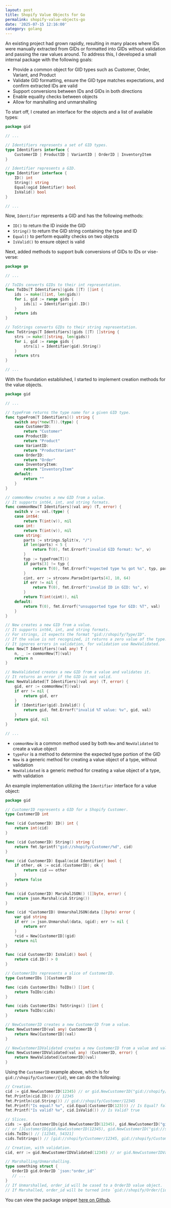 ```yaml
---
layout: post
title: Shopify Value Objects for Go
permalink: shopify-value-objects-go
date: '2025-07-15 12:16:00'
category: golang
---
```


An existing project had grown rapidly, resulting in many places where IDs were manually extracted from GIDs or formatted into GIDs without validation and passing the raw values around. To address this, I developed a small internal package with the following goals:

* Provide a common object for GID types such as Customer, Order, Variant, and Product
* Validate GID formatting, ensure the GID type matches expectations, and confirm extracted IDs are valid
* Support conversions between IDs and GIDs in both directions
* Enable equality checks between objects
* Allow for marshalling and unmarshalling

To start off, I created an interface for the objects and a list of available types:

```go
package gid

// ...

// Identifiers represents a set of GID types.
type Identifiers interface {
	CustomerID | ProductID | VariantID | OrderID | InventoryItem
}

// Identifier represents a GID.
type Identifier interface {
	ID() int
	String() string
	Equal(ogid Identifier) bool
	IsValid() bool
}

// ...
```

Now, `Identifier` represents a GID and has the following methods:

* `ID()` to return the ID inside the GID
* `String()` to return the GID string containing the type and ID
* `Equal()` to perform equality checks on two objects
* `IsValid()` to ensure object is valid

Next, added methods to support bulk conversions of GIDs to IDs or vise-verse:

```go
package go

// ...

// ToIDs converts GIDs to their int representation.
func ToIDs[T Identifiers](gids []T) []int {
	ids := make([]int, len(gids))
	for i, gid := range gids {
		ids[i] = Identifier(gid).ID()
	}
	return ids
}

// ToStrings converts GIDs to their string representation.
func ToStrings[T Identifiers](gids []T) []string {
	strs := make([]string, len(gids))
	for i, gid := range gids {
		strs[i] = Identifier(gid).String()
	}
	return strs
}

// ...
```

With the foundation established, I started to implement creation methods for the value objects.

```go
package gid

// ...

// typeFrom returns the type name for a given GID type.
func typeFrom[T Identifiers]() string {
	switch any(*new(T)).(type) {
	case CustomerID:
		return "Customer"
	case ProductID:
		return "Product"
	case VariantID:
		return "ProductVariant"
	case OrderID:
		return "Order"
	case InventoryItem:
		return "InventoryItem"
	default:
		return ""
	}
}

// commonNew creates a new GID from a value.
// It supports int64, int, and string formats.
func commonNew[T Identifiers](val any) (T, error) {
	switch v := val.(type) {
	case int64:
		return T(int(v)), nil
	case int:
		return T(int(v)), nil
	case string:
		parts := strings.Split(v, "/")
		if len(parts) < 5 {
			return T(0), fmt.Errorf("invalid GID format: %v", v)
		}
		typ := typeFrom[T]()
		if parts[3] != typ {
			return T(0), fmt.Errorf("expected type %s got %s", typ, parts[3])
		}
		cint, err := strconv.ParseInt(parts[4], 10, 64)
		if err != nil {
			return T(0), fmt.Errorf("invalid ID in GID: %s", v)
		}
		return T(int(cint)), nil
	default:
		return T(0), fmt.Errorf("unsupported type for GID: %T", val)
	}
}

// New creates a new GID from a value.
// It supports int64, int, and string formats.
// For strings, it expects the format "gid://shopify/Type/ID".
// If the value is not recognized, it returns a zero value of the type.
// It ignores errors in validation, for validation use NewValidated.
func New[T Identifiers](val any) T {
	n, _ := commonNew[T](val)
	return n
}

// NewValidated creates a new GID from a value and validates it.
// It returns an error if the GID is not valid.
func NewValidated[T Identifiers](val any) (T, error) {
	gid, err := commonNew[T](val)
	if err != nil {
		return gid, err
	}
	if !Identifier(gid).IsValid() {
		return gid, fmt.Errorf("invalid %T value: %v", gid, val)
	}
	return gid, nil
}

// ...

```

* `commonNew` is a common method used by both `New` and `NewValidated` to create a value object
* `typeFor` is a method to determine the expected type portion of the GID
* `New` is a generic method for creating a value object of a type, without validation
* `NewValidated` is a generic method for creating a value object of a type, with validation

An example implementation utilizing the `Identifier` interface for a value object:

```go
package gid

// CustomerID represents a GID for a Shopify Customer.
type CustomerID int

func (cid CustomerID) ID() int {
	return int(cid)
}

func (cid CustomerID) String() string {
	return fmt.Sprintf("gid://shopify/Customer/%d", cid)
}

func (cid CustomerID) Equal(ocid Identifier) bool {
	if other, ok := ocid.(CustomerID); ok {
		return cid == other
	}
	return false
}

func (cid CustomerID) MarshalJSON() ([]byte, error) {
	return json.Marshal(cid.String())
}

func (cid *CustomerID) UnmarshalJSON(data []byte) error {
	var gid string
	if err := json.Unmarshal(data, &gid); err != nil {
		return err
	}
	*cid = New[CustomerID](gid)
	return nil
}

func (cid CustomerID) IsValid() bool {
	return cid.ID() > 0
}

// CustomerIDs represents a slice of CustomerID.
type CustomerIDs []CustomerID

func (cids CustomerIDs) ToIDs() []int {
	return ToIDs(cids)
}

func (cids CustomerIDs) ToStrings() []int {
	return ToIDs(cids)
}

// NewCustomerID creates a new CustomerID from a value.
func NewCustomerID(val any) CustomerID {
	return New[CustomerID](val)
}

// NewCustomerIDValidated creates a new CustomerID from a value and validates it.
func NewCustomerIDValidated(val any) (CustomerID, error) {
	return NewValidated[CustomerID](val)
}
```

Using the `CustomerID` example above, which is for `gid://shopify/Customer/{id}`, we can do the following:

```go
// Creation.
cid := gid.NewCustomerID(12345) // or gid.NewCustomerID("gid://shopify/Customer/12345")
fmt.Println(cid.ID()) // 12345
fmt.Println(cid.String()) // gid://shopify/Customer/12345
fmt.Printf("Is equal? %v", cid.Equal(CustomerID(123))) // Is Equal? false
fmt.Printf("Is valid? %v", cid.IsValid()) // Is Valid? true

// Slices.
cids := gid.CustomerIDs{gid.NewCustomerID(12345), gid.NewCustomerID("gid://shopify/Customer/54321")}
// or []CustomerID{gid.NewCustomerID(12345), gid.NewCustomerID("gid://shopify/Customer/54321")}
cids.ToIDs() // [12345, 54321]
cids.ToStrings() // [gid://shopify/Customer/12345, gid://shopify/Customer/54321]

// Creation, with validation.
cid, err := gid.NewCustomerIDValidated(12345) // or gid.NewCustomerIDValidated("gid://shopify/Customer/12345")

// Marshalling/Unmarshalling.
type something struct {
   OrderID gid.OrderID `json:"order_id"`
   // ...
}
// If Unmarshalled, order_id will be cased to a OrderID value object.
// If Marshalled, order_id will be turned into `gid://shopify/Order/{id}`.
```

You can view the package snippet [here on Github](https://github.com/gnikyt/shopify-go-value-objects).
